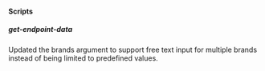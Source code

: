
#### Scripts

##### get-endpoint-data

Updated the brands argument to support free text input for multiple brands instead of being limited to predefined values.
